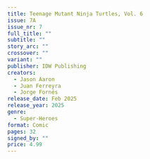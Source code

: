 ```yaml
---
title: Teenage Mutant Ninja Turtles, Vol. 6
issue: 7A
issue_nr: 7
full_title: ""
subtitle: ""
story_arc: ""
crossover: ""
variant: ""
publisher: IDW Publishing
creators:
  - Jason Aaron
  - Juan Ferreyra
  - Jorge Fornés
release_date: Feb 2025
release_year: 2025
genre:
  - Super-Heroes
format: Comic
pages: 32
signed_by: ""
price: 4.99
---
```

